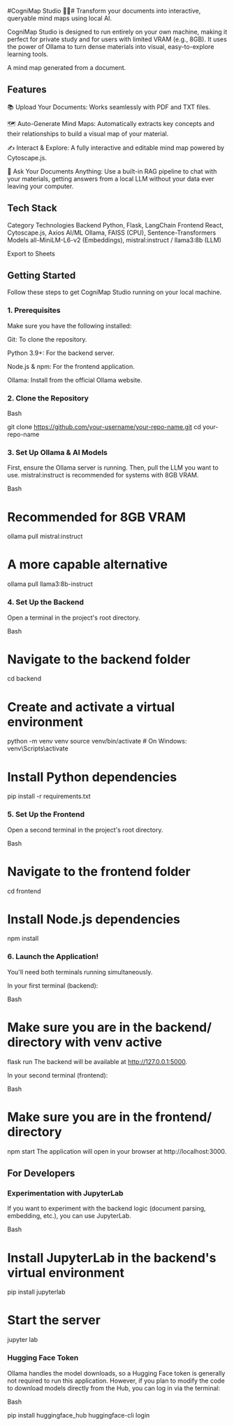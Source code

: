 #CogniMap Studio 🧠✨#
Transform your documents into interactive, queryable mind maps using local AI.

CogniMap Studio is designed to run entirely on your own machine, making it perfect for private study and for users with limited VRAM (e.g., 8GB). It uses the power of Ollama to turn dense materials into visual, easy-to-explore learning tools.

A mind map generated from a document.

## Features
📚 Upload Your Documents: Works seamlessly with PDF and TXT files.

🗺️ Auto-Generate Mind Maps: Automatically extracts key concepts and their relationships to build a visual map of your material.

✍️ Interact & Explore: A fully interactive and editable mind map powered by Cytoscape.js.

💬 Ask Your Documents Anything: Use a built-in RAG pipeline to chat with your materials, getting answers from a local LLM without your data ever leaving your computer.

## Tech Stack
Category	Technologies
Backend	Python, Flask, LangChain
Frontend	React, Cytoscape.js, Axios
AI/ML	Ollama, FAISS (CPU), Sentence-Transformers
Models	all-MiniLM-L6-v2 (Embeddings), mistral:instruct / llama3:8b (LLM)

Export to Sheets
## Getting Started
Follow these steps to get CogniMap Studio running on your local machine.

### 1. Prerequisites
Make sure you have the following installed:

Git: To clone the repository.

Python 3.9+: For the backend server.

Node.js & npm: For the frontend application.

Ollama: Install from the official Ollama website.

### 2. Clone the Repository
Bash

git clone https://github.com/your-username/your-repo-name.git
cd your-repo-name
### 3. Set Up Ollama & AI Models
First, ensure the Ollama server is running. Then, pull the LLM you want to use. mistral:instruct is recommended for systems with 8GB VRAM.

Bash

# Recommended for 8GB VRAM
ollama pull mistral:instruct

# A more capable alternative
ollama pull llama3:8b-instruct
### 4. Set Up the Backend
Open a terminal in the project's root directory.

Bash

# Navigate to the backend folder
cd backend

# Create and activate a virtual environment
python -m venv venv
source venv/bin/activate  # On Windows: venv\Scripts\activate

# Install Python dependencies
pip install -r requirements.txt
### 5. Set Up the Frontend
Open a second terminal in the project's root directory.

Bash

# Navigate to the frontend folder
cd frontend

# Install Node.js dependencies
npm install
### 6. Launch the Application!
You'll need both terminals running simultaneously.

In your first terminal (backend):

Bash

# Make sure you are in the backend/ directory with venv active
flask run
The backend will be available at http://127.0.0.1:5000.

In your second terminal (frontend):

Bash

# Make sure you are in the frontend/ directory
npm start
The application will open in your browser at http://localhost:3000.

## For Developers
### Experimentation with JupyterLab
If you want to experiment with the backend logic (document parsing, embedding, etc.), you can use JupyterLab.

Bash

# Install JupyterLab in the backend's virtual environment
pip install jupyterlab

# Start the server
jupyter lab
### Hugging Face Token
Ollama handles the model downloads, so a Hugging Face token is generally not required to run this application. However, if you plan to modify the code to download models directly from the Hub, you can log in via the terminal:

Bash

pip install huggingface_hub
huggingface-cli login
